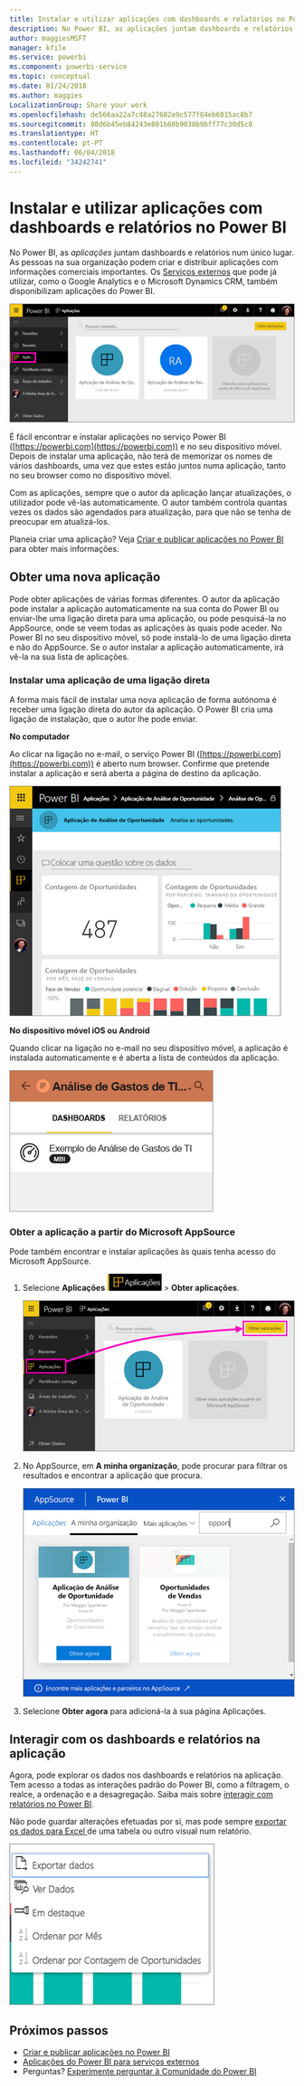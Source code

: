 ```yaml
---
title: Instalar e utilizar aplicações com dashboards e relatórios no Power BI
description: No Power BI, as aplicações juntam dashboards e relatórios num único local.
author: maggiesMSFT
manager: kfile
ms.service: powerbi
ms.component: powerbi-service
ms.topic: conceptual
ms.date: 01/24/2018
ms.author: maggies
LocalizationGroup: Share your work
ms.openlocfilehash: de566aa22a7c48a27682a9c577f84eb6015ac8b7
ms.sourcegitcommit: 80d6b45eb84243e801b60b9038b9bff77c30d5c8
ms.translationtype: HT
ms.contentlocale: pt-PT
ms.lasthandoff: 06/04/2018
ms.locfileid: "34242741"
---
```

# <a name="install-and-use-apps-with-dashboards-and-reports-in-power-bi"></a>Instalar e utilizar aplicações com dashboards e relatórios no Power BI
No Power BI, as *aplicações* juntam dashboards e relatórios num único lugar. As pessoas na sua organização podem criar e distribuir aplicações com informações comerciais importantes. Os [Serviços externos](service-connect-to-services.md) que pode já utilizar, como o Google Analytics e o Microsoft Dynamics CRM, também disponibilizam aplicações do Power BI. 

![Aplicações no Power BI](media/service-install-use-apps/power-bi-apps-left-nav.png)

É fácil encontrar e instalar aplicações no serviço Power BI ([https://powerbi.com](https://powerbi.com)) e no seu dispositivo móvel. Depois de instalar uma aplicação, não terá de memorizar os nomes de vários dashboards, uma vez que estes estão juntos numa aplicação, tanto no seu browser como no dispositivo móvel.

Com as aplicações, sempre que o autor da aplicação lançar atualizações, o utilizador pode vê-las automaticamente. O autor também controla quantas vezes os dados são agendados para atualização, para que não se tenha de preocupar em atualizá-los. 

Planeia criar uma aplicação? Veja [Criar e publicar aplicações no Power BI](service-create-distribute-apps.md) para obter mais informações.

## <a name="get-a-new-app"></a>Obter uma nova aplicação
Pode obter aplicações de várias formas diferentes. O autor da aplicação pode instalar a aplicação automaticamente na sua conta do Power BI ou enviar-lhe uma ligação direta para uma aplicação, ou pode pesquisá-la no AppSource, onde se veem todas as aplicações às quais pode aceder. No Power BI no seu dispositivo móvel, só pode instalá-lo de uma ligação direta e não do AppSource. Se o autor instalar a aplicação automaticamente, irá vê-la na sua lista de aplicações.

### <a name="install-an-app-from-a-direct-link"></a>Instalar uma aplicação de uma ligação direta
A forma mais fácil de instalar uma nova aplicação de forma autónoma é receber uma ligação direta do autor da aplicação. O Power BI cria uma ligação de instalação, que o autor lhe pode enviar.

**No computador** 

Ao clicar na ligação no e-mail, o serviço Power BI ([https://powerbi.com](https://powerbi.com)) é aberto num browser. Confirme que pretende instalar a aplicação e será aberta a página de destino da aplicação.

![Página de destino da aplicação no serviço Power BI](media/service-install-use-apps/power-bi-app-landing-page-opportunity-480.png)

**No dispositivo móvel iOS ou Android** 

Quando clicar na ligação no e-mail no seu dispositivo móvel, a aplicação é instalada automaticamente e é aberta a lista de conteúdos da aplicação. 

![Lista de conteúdos da aplicação em dispositivo móvel](media/service-install-use-apps/power-bi-app-index-it-spend-360.png)

### <a name="get-the-app-from-microsoft-appsource"></a>Obter a aplicação a partir do Microsoft AppSource
Pode também encontrar e instalar aplicações às quais tenha acesso do Microsoft AppSource. 

1. Selecione **Aplicações** ![Aplicações no painel de navegação à esquerda](media/service-install-use-apps/power-bi-apps-bar.png) > **Obter aplicações**. 
   
     ![Ícone Obter aplicações](media/service-install-use-apps/power-bi-service-apps-get-apps-oppty.png)
2. No AppSource, em **A minha organização**, pode procurar para filtrar os resultados e encontrar a aplicação que procura.
   
     ![No AppSource em A minha organização](media/service-install-use-apps/power-bi-appsource-my-org.png)
3. Selecione **Obter agora** para adicioná-la à sua página Aplicações. 

## <a name="interact-with-the-dashboards-and-reports-in-the-app"></a>Interagir com os dashboards e relatórios na aplicação
Agora, pode explorar os dados nos dashboards e relatórios na aplicação. Tem acesso a todas as interações padrão do Power BI, como a filtragem, o realce, a ordenação e a desagregação. Saiba mais sobre [interagir com relatórios no Power BI](service-reading-view-and-editing-view.md). 

Não pode guardar alterações efetuadas por si, mas pode sempre [exportar os dados para Excel ](power-bi-visualization-export-data.md) de uma tabela ou outro visual num relatório.

![Exportar dados de um visual do Power BI](media/service-install-use-apps/power-bi-service-export-data-visual.png)

## <a name="next-steps"></a>Próximos passos
* [Criar e publicar aplicações no Power BI](service-create-distribute-apps.md)
* [Aplicações do Power BI para serviços externos](service-connect-to-services.md)
* Perguntas? [Experimente perguntar à Comunidade do Power BI](http://community.powerbi.com/)


